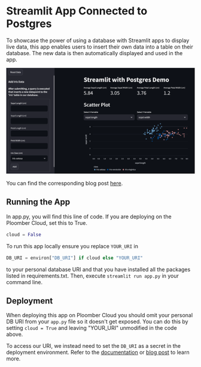 # Streamlit App Connected to Postgres
To showcase the power of using a database with Streamlit apps to display live data, this app enables users to insert their own data into a table on their database. The new data is then automatically displayed and used in the app. 

![](app.png)

You can find the corresponding blog post [here](https://ploomber.io/blog/streamlit-postgres/). 

## Running the App
In app.py, you will find this line of code. If you are deploying on the Ploomber Cloud, set this to True. 

```Python
cloud = False 
```

To run this app locally ensure you replace `YOUR_URI` in 
```Python 
DB_URI = environ["DB_URI"] if cloud else "YOUR_URI"
``` 
to your personal database URI and that you have installed all the packages listed in requirements.txt. Then, execute `streamlit run app.py` in your command line. 

## Deployment
When deploying this app on Ploomber Cloud you should omit your personal DB URI from your `app.py` file so it doesn't get exposed. You can do this by setting `cloud = True` and leaving "YOUR_URI" unmodified in the code above. 

To access our URI, we instead need to set the `DB_URI` as a secret in the deployment environment. Refer to the [documentation](https://docs.cloud.ploomber.io/en/latest/user-guide/secrets.html) or [blog post](https://ploomber.io/blog/streamlit-postgres/) to learn more. 
